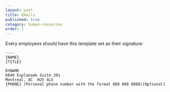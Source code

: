 ```yaml
---
layout: post
title: Emails
published: true
category: human-resources
order: 1
---
```


Every employees should have this template set as their signature:

<!-- more -->

```
----
{NAME}
{TITLE}

DYNAMO
6640 Esplanade Suite 301
Montreal, QC  H2V 4L5
{PHONE} (Personal phone number with the format 888 888 8888)[Optional]
```
